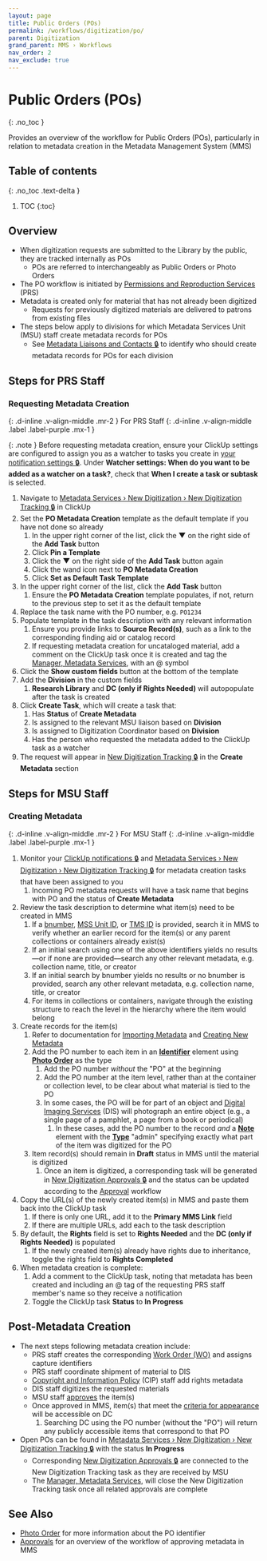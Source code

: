 ```yaml
---
layout: page
title: Public Orders (POs)
permalink: /workflows/digitization/po/
parent: Digitization
grand_parent: MMS › Workflows
nav_order: 2
nav_exclude: true
---
```


# Public Orders (POs)
{: .no_toc }

Provides an overview of the workflow for Public Orders (POs), particularly in relation to metadata creation in the Metadata Management System (MMS)

## Table of contents
{: .no_toc .text-delta }

1. TOC
{:toc}

## Overview
- When digitization requests are submitted to the Library by the public, they are tracked internally as POs
    - POs are referred to interchangeably as Public Orders or Photo Orders
- The PO workflow is initiated by [Permissions and Reproduction Services](/metadata-documentation/resources/glossary/#permissions-reproduction-services) (PRS)
- Metadata is created only for material that has not already been digitized
    - Requests for previously digitized materials are delivered to patrons from existing files
- The steps below apply to divisions for which Metadata Services Unit (MSU) staff create metadata records for POs
    - See [Metadata Liaisons and Contacts 🔒](https://docs.google.com/spreadsheets/d/1P-YDJigon640fTCLP4Ig4-zmzqrX88v5M24ShuxFNVY/edit#gid=0&range=F2:F37) to identify who should create metadata records for POs for each division

## Steps for PRS Staff

### Requesting Metadata Creation
{: .d-inline .v-align-middle .mr-2 }
For PRS Staff
{: .d-inline .v-align-middle .label .label-purple .mx-1 }

{: .note }
Before requesting metadata creation, ensure your ClickUp settings are configured to assign you as a watcher to tasks you create in [your notification settings 🔒](https://app.clickup.com/2305128/settings/notifications). Under **Watcher settings: When do you want to be added as a watcher on a task?**, check that **When I create a task or subtask** is selected.

1. Navigate to [Metadata Services › New Digitization › New Digitization Tracking 🔒](https://app.clickup.com/2305128/v/l/6-164664866-1?pr=18903295) in ClickUp
1. Set the **PO Metadata Creation** template as the default template if you have not done so already
    1. In the upper right corner of the list, click the **▼** on the right side of the **Add Task** button
    1. Click **Pin a Template**
    1. Click the **▼** on the right side of the **Add Task** button again
    1. Click the wand icon next to **PO Metadata Creation**
    1. Click **Set as Default Task Template**
1. In the upper right corner of the list, click the **Add Task** button
    1. Ensure the **PO Metadata Creation** template populates, if not, return to the previous step to set it as the default template
1. Replace the task name with the PO number, e.g. `PO1234`
1. Populate template in the task description with any relevant information
    1. Ensure you provide links to **Source Record(s)**, such as a link to the corresponding finding aid or catalog record
    1. If requesting metadata creation for uncataloged material, add a comment on the ClickUp task once it is created and tag the [Manager, Metadata Services](/metadata-documentation/contact/), with an @ symbol
1. Click the **Show custom fields** button at the bottom of the template
1. Add the **Division** in the custom fields
    1. **Research Library** and **DC (only if Rights Needed)** will autopopulate after the task is created
1. Click **Create Task**, which will create a task that:
    1. Has **Status** of **Create Metadata**
    1. Is assigned to the relevant MSU liaison based on **Division**
    1. Is assigned to Digitization Coordinator based on **Division**
    1. Has the person who requested the metadata added to the ClickUp task as a watcher
1. The request will appear in [New Digitization Tracking 🔒](https://app.clickup.com/2305128/v/l/6-164664866-1?pr=18903295) in the **Create Metadata** section

## Steps for MSU Staff

### Creating Metadata
{: .d-inline .v-align-middle .mr-2 }
For MSU Staff
{: .d-inline .v-align-middle .label .label-purple .mx-1 }
1. Monitor your [ClickUp notifications 🔒](https://app.clickup.com/2305128/notifications) and [Metadata Services › New Digitization › New Digitization Tracking 🔒](https://app.clickup.com/2305128/v/l/6-164664866-1) for metadata creation tasks that have been assigned to you
    1. Incoming PO metadata requests will have a task name that begins with PO and the status of **Create Metadata**
1. Review the task description to determine what item(s) need to be created in MMS
    1. If a [bnumber](/metadata-documentation/metadata/element/identifier/bnumber/), [MSS Unit ID](/metadata-documentation/metadata/element/identifier/mss-unit/), or [TMS ID](/metadata-documentation/metadata/element/identifier/tms/#tms-id) is provided, search it in MMS to verify whether an earlier record for the item(s) or any parent collections or containers already exist(s)
    1. If an initial search using one of the above identifiers yields no results—or if none are provided—search any other relevant metadata, e.g. collection name, title, or creator
    1. If an initial search by bnumber yields no results or no bnumber is provided, search any other relevant metadata, e.g. collection name, title, or creator
    1. For items in collections or containers, navigate through the existing structure to reach the level in the hierarchy where the item would belong
1. Create records for the item(s)
    1. Refer to documentation for [Importing Metadata](/metadata-documentation/workflows/importing/) and [Creating New Metadata](/metadata-documentation/workflows/creating/)
    1. Add the PO number to each item in an [**Identifier**](/metadata-documentation/metadata/element/identifier/po/) element using [**Photo Order**](/metadata-documentation/metadata/element/identifier/po/) as the type
        1. Add the PO number _without_ the "PO" at the beginning
        1. Add the PO number at the item level, rather than at the container or collection level, to be clear about what material is tied to the PO
        1. In some cases, the PO will be for part of an object and [Digital Imaging Services](/metadata-documentation/resources/glossary/#digital-imaging-services) (DIS) will photograph an entire object (e.g., a single page of a pamphlet, a page from a book or periodical)
            1. In these cases, add the PO number to the record _and_ a [**Note**](/metadata-documentation/metadata/element/note/) element with the [**Type**](/metadata-documentation/metadata/element/note/#type) "admin" specifying exactly what part of the item was digitized for the PO
    1. Item record(s) should remain in **Draft** status in MMS until the material is digitized
        1. Once an item is digitized, a corresponding task will be generated in [New Digitization Approvals 🔒](https://app.clickup.com/2305128/v/l/6-180919377-1) and the status can be updated according to the [Approval](/metadata-documentation/workflows/approvals/) workflow
1. Copy the URL(s) of the newly created item(s) in MMS and paste them back into the ClickUp task
    1. If there is only one URL, add it to the **Primary MMS Link** field
    1. If there are multiple URLs, add each to the task description
1. By default, the **Rights** field is set to **Rights Needed** and the **DC (only if Rights Needed)** is populated
    1. If the newly created item(s) already have rights due to inheritance, toggle the rights field to **Rights Completed**
1. When metadata creation is complete:
    1. Add a comment to the ClickUp task, noting that metadata has been created and including an @ tag of the requesting PRS staff member's name so they receive a notification
    1. Toggle the ClickUp task **Status** to **In Progress**

## Post-Metadata Creation
- The next steps following metadata creation include:
    - PRS staff creates the corresponding [Work Order (WO)](/metadata-documentation/workflows/digitization/wos/) and assigns capture identifiers
    - PRS staff coordinate shipment of material to DIS
    - [Copyright and Information Policy](/metadata-documentation/resources/glossary/#copyright-information-policy) (CIP) staff add rights metadata
    - DIS staff digitizes the requested materials
    - MSU staff [approves](/metadata-documentation/workflows/approvals/) the item(s)
    - Once approved in MMS, item(s) that meet the [criteria for appearance](/metadata-documentation/dc/criteria/) will be accessible on DC
        1. Searching DC using the PO number (without the "PO") will return any publicly accessible items that correspond to that PO
- Open POs can be found in [Metadata Services › New Digitization › New Digitization Tracking 🔒](https://app.clickup.com/2305128/v/l/6-164664866-1) with the status **In Progress**
    - Corresponding [New Digitization Approvals 🔒](https://app.clickup.com/2305128/v/l/6-180919377-1) are connected to the New Digitization Tracking task as they are received by MSU
    - The [Manager, Metadata Services](/metadata-documentation/contact/), will close the New Digitization Tracking task once all related approvals are complete

## See Also
- [Photo Order](/metadata-documentation/metadata/element/identifier/po/) for more information about the PO identifier
- [Approvals](/metadata-documentation/workflows/approvals/) for an overview of the workflow of approving metadata in MMS
